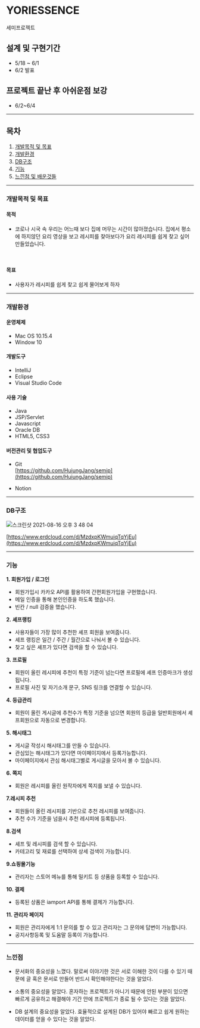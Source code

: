 # YORIESSENCE
세미프로젝트

## 설계 및 구현기간
- 5/18 ~ 6/1
- 6/2 발표

## 프로젝트 끝난 후 아쉬운점 보강
- 6/2~6/4

---
## 목차
1. [개발목적 및 목표](#목적)
2. [개발환경](#개발환경)
3. [DB구조](#DB구조)
4. [기능](#기능)
5. [느낀점 및 배운것들](#느낀점)

---
### 개발목적 및 목표
#### 목적
- 코로나 시국 속 우리는 어느때 보다
집에 머무는 시간이 많아졌습니다. 집에서 평소에 하지않던
요리 영상을 보고 레시피를 찾아보다가 요리 레시피를 쉽게 찾고 싶어 만들었습니다.
<br>

#### 목표
- 사용자가 레시피를 쉽게 찾고 쉽게 물어보게 하자

---
### 개발환경
#### 운영체제 
- Mac OS 10.15.4
- Window 10

#### 개발도구
- IntelliJ
- Eclipse
- Visual Studio Code

#### 사용 기술
- Java
- JSP/Servlet
- Javascript
- Oracle DB
- HTML5, CSS3

#### 버전관리 및 협업도구
- Git<br>
[https://github.com/HuiungJang/semip](https://github.com/HuiungJang/semip)

- Notion

---

### DB구조
![스크린샷 2021-08-16 오후 3 48 04](https://user-images.githubusercontent.com/44770275/129522488-f9416f35-84b1-47af-8a0c-be540521a071.png)

[https://www.erdcloud.com/d/MzdxpKWmuiqTqYjEu](https://www.erdcloud.com/d/MzdxpKWmuiqTqYjEu)

---
### 기능
**1. 회원가입 / 로그인**
 - 회원가입시 카카오 API를 활용하여 간편회원가입을 구현했습니다.
 - 메일 인증을 통해 본인인증을 하도록 했습니다.
 - 빈칸 / null 검증을 했습니다.

**2. 셰프랭킹**
- 사용자들이 가장 많이 추천한 셰프 회원을 보여줍니다.
- 셰프 랭킹은 일간 / 주간 / 월간으로 나눠서 볼 수 있습니다.
- 찾고 싶은 셰프가 있다면 검색을 할 수 있습니다.


 **3. 프로필**
  - 회원이 올린 레시피에 추천이 특정 기준이 넘는다면 프로필에 셰프 인증마크가 생성됩니다.
  - 프로필 사진 및 자기소개 문구, SNS 링크를 연결할 수 있습니다.

**4. 등급관리**
 - 회원이 올린 게시글에 추천수가 특정 기준을 넘으면 회원의 등급을 일반회원에서 셰프회원으로 자동으로 변경합니다.

**5. 해시태그**
 - 게시글 작성시 해시태그를 만들 수 있습니다.
 - 관심있는 해시태그가 있다면 마이페이지에서 등록가능합니다.
 - 마이페이지에서 관심 해시태그별로 게시글을 모아서 볼 수 있습니다.

**6. 쪽지**
 - 회원은 레시피를 올린 원작자에게 쪽지를 보낼 수 있습니다.

**7.레시피 추천**
- 회원들이 올린 레시피를 기반으로 추천 레시피를 보여줍니다.
- 추천 수가 기준을 넘을시 추천 레시피에 등록됩니다.

**8.검색**
- 셰프 및 레시피를 검색 할 수 있습니다.
- 카테고리 및 재료를 선택하여 상세 검색이 가능합니다.

**9.쇼핑몰기능**
- 관리자는 스토어 메뉴를 통해 밀키트 등 상품을 등록할 수 있습니다.

**10. 결제**
- 등록된 상품은 iamport API를 통해 결제가 가능합니다.

**11. 관리자 페이지**
- 회원은 관리자에게 1:1 문의를 할 수 있고 관리자는 그 문의에 답변이 가능합니다.
- 공지사항등록 및 도움말 등록이 가능합니다.

---

### 느낀점
- 문서화의 중요성을 느꼈다. 말로써 이야기한 것은 서로 이해한 것이 다를 수 있기 때문에 글 혹은 문서로 만들어 반드시 확인해야한다는 것을 알았다.

- 소통의 중요성을 알았다. 혼자하는 프로젝트가 아니기 때문에 안된 부분이 있으면 빠르게 공유하고 해결해야 기간 안에 프로젝트가 종료 될 수 있다는 것을 알았다.

- DB 설계의 중요성을 알았다. 효율적으로 설계된 DB가 있어야 빠르고 쉽게 원하는 데이터를 얻을 수 있다는 것을 알았다.
